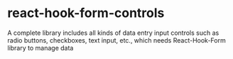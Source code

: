 # react-hook-form-controls
A complete library includes all kinds of data entry input controls such as radio buttons, checkboxes, text input, etc., which needs React-Hook-Form library to manage data
